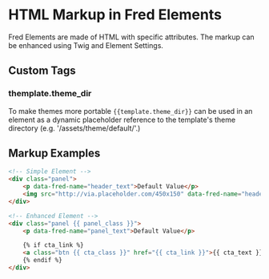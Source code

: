 # HTML Markup in Fred Elements

Fred Elements are made of HTML with specific attributes. The markup can be enhanced using Twig and Element Settings.

## Custom Tags

### themplate.theme_dir

To make themes more portable `{{template.theme_dir}}` can be used in an element as a dynamic placeholder reference to the template's theme directory (e.g. '/assets/theme/default/'.)

## Markup Examples

```html
<!-- Simple Element -->
<div class="panel">
    <p data-fred-name="header_text">Default Value</p>
    <img src="http://via.placeholder.com/450x150" data-fred-name="header_image">
</div>

<!-- Enhanced Element -->
<div class="panel {{ panel_class }}">
    <p data-fred-name="panel_text">Default Value</p>

    {% if cta_link %}
    <a class="btn {{ cta_class }}" href="{{ cta_link }}">{{ cta_text }}</a>
    {% endif %}
</div>
```

